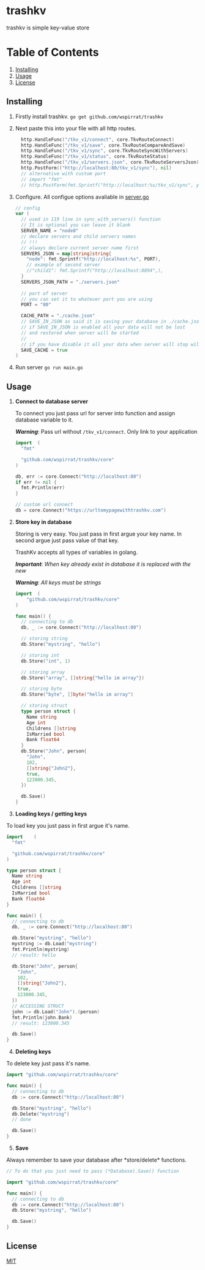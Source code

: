 
# trashkv

<p> trashkv is simple key-value store </p>

# Table of Contents
1. [Installing](#installing)
2. [Usage](#usage )
3. [License](#License)

## Installing

1. Firstly install trashkv.
  ``` go get github.com/wspirrat/trashkv ```

2. Next paste this into your file with all http routes.
    ```go
      http.HandleFunc("/tkv_v1/connect", core.TkvRouteConnect)
      http.HandleFunc("/tkv_v1/save", core.TkvRouteCompareAndSave)
      http.HandleFunc("/tkv_v1/sync", core.TkvRouteSyncWithServers)
      http.HandleFunc("/tkv_v1/status", core.TkvRouteStatus)
      http.HandleFunc("/tkv_v1/servers.json", core.TkvRouteServersJson)
      http.PostForm(("http://localhost:80/tkv_v1/sync"), nil)
      // alternative with custom port 
      // import "fmt"
      // http.PostForm(fmt.Sprintf("http://localhost:%s/tkv_v1/sync", yourport), nil)
    ```

3. Configure. 
    All configue options avaliable in [server.go](https://github.com/wspirrat/trashkv/blob/master/core/server.go)
    ```go
    // config
    var (
      // used in 119 line in sync_with_servers() function
      // It is optional you can leave it blank
      SERVER_NAME = "node0"
      // declare servers and child servers names
      // !!!
      // always declare current server name first
      SERVERS_JSON = map[string]string{
        "node": fmt.Sprintf("http://localhost:%s", PORT),
        // example of second server
        //"child1": fmt.Sprintf("http://localhost:8894",),
      }
      SERVERS_JSON_PATH = "./servers.json"
      
      // port of server
      // you can set it to whatever port you are using
      PORT = "80"

      CACHE_PATH = "./cache.json"
      // SAVE_IN_JSON as said it is saving your database in ./cache.json
      // if SAVE_IN_JSON is enabled all your data will not be lost
      // and restored when server will be started
      //
      // if you have disable it all your data when server will stop will be gone
      SAVE_CACHE = true
    )
    ```
  4. Run server
    ``` go run main.go ```

## Usage

1. **Connect to database server**
    <p> To connect you just pass url for server into function and assign database variable to it.</p>

    ***Warning***: Pass url without ```/tkv_v1/connect```. Only link to your application
    
    ```go 
    import 	(
      "fmt"
    
      "github.com/wspirrat/trashkv/core"
    )

    db, err := core.Connect("http://localhost:80")
    if err != nil {
      fmt.Println(err)
    }

    // custom url connect
    db = core.Connect("https://urltomypagewithtrashkv.com")
    ```

2. **Store key in database**
    <p> Storing is very easy. You just pass in first argue your key name. In second argue just pass value of that key. </p>

    <p> TrashKv accepts all types of variables in golang. </p>

    ***Important***: *When key already exist in database it is replaced with the new* 

    ***Warning***: *All keys must be strings*

    ```go
    import 	(
        "github.com/wspirrat/trashkv/core"
    )

    func main() {
      // connecting to db
      db, _ := core.Connect("http://localhost:80")

      // storing string
      db.Store("mystring", "hello")

      // storing int
      db.Store("int", 1)

      // storing array
      db.Store("array", []string{"hello im array"})

      // storing byte
      db.Store("byte", []byte("hello im array")

      // storing struct
      type person struct {
        Name string
        Age int
        Childrens []string
        IsMarried bool
        Bank float64
      }
      db.Store("John", person{
        "John",
        102,
        []string{"John2"},
        true,
        123000.345,
      })

      db.Save()
    }
    ```

3. **Loading keys / getting keys**
  <p> To load key you just pass in first argue it's name.</p>
  
  ```go
  import 	(
    "fmt"

    "github.com/wspirrat/trashkv/core"
  )

  type person struct {
    Name string
    Age int
    Childrens []string
    IsMarried bool
    Bank float64
  }

  func main() {
    // connecting to db
    db, _ := core.Connect("http://localhost:80")

    db.Store("mystring", "hello")
    mystring := db.Load("mystring")
    fmt.Println(mystring)
    // result: hello

    db.Store("John", person{
      "John",
      102,
      []string{"John2"},
      true,
      123000.345,
    })
    // ACCESSING STRUCT
  	john := db.Load("John").(person)
    fmt.Println(john.Bank)
    // result: 123000.345

    db.Save()
  }
  ```

4. **Deleting keys**
  <p> To delete key just pass it's name. </p>

  ```go
  import "github.com/wspirrat/trashkv/core"

  func main() {
    // connecting to db
    db := core.Connect("http://localhost:80")

    db.Store("mystring", "hello")
    db.Delete("mystring")
    // done

    db.Save()
  }
  ```

5. **Save**
  <p> Always remember to save your database after *store/delete* functions. </p>

  ```go
  // To do that you just need to pass (*Database).Save() function

  import "github.com/wspirrat/trashkv/core"

  func main() {
    // connecting to db
    db := core.Connect("http://localhost:80")
    db.Store("mystring", "hello")

    db.Save()
  }
  ```
## License
[MIT](https://choosealicense.com/licenses/mit/)
